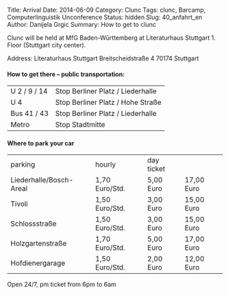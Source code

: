 Title: Arrival 
Date: 2014-06-09
Category: Clunc
Tags: clunc, Barcamp, Computerlinguistik Unconference
Status: hidden
Slug: 40_anfahrt_en
Author: Danijela Grgic
Summary: How to get to clunc



Clunc will be held at MfG Baden-Württemberg at Literaturhaus Stuttgart 1. Floor (Stuttgart city center).

Address: 
Literaturhaus Stuttgart
Breitscheidstraße 4
70174 Stuttgart

#### How to get there – public transportation:

<table>
    <tr>
        <td>U 2 / 9 / 14</td>
        <td>Stop Berliner Platz / Liederhalle</td>
    </tr>
        <tr>
        <td>U 4</td>
        <td>Stop Berliner Platz / Hohe Straße</td>
    </tr>
        <tr>
        <td>Bus 41 / 43</td>
        <td>Stop Berliner Platz / Liederhalle</td>
    </tr>
        <tr>
        <td>Metro</td>
        <td>Stop Stadtmitte</td>
    </tr>
</table>


#### Where to park your car 
<table>
    <tr>
        <td>parking</td>
        <td>hourly</td>
        <td>day ticket</td>
    </tr>
        <tr>
        <td>Liederhalle/Bosch-Areal</td>
        <td>1,70 Euro/Std.</td>
        <td>5,00 Euro</td>
        <td>17,00 Euro</td>
    </tr>
        <tr>
        <td>Tivoli</td>
        <td>1,50 Euro/Std.</td>
        <td>3,00 Euro</td>
        <td>15,00 Euro</td>
    </tr>
        <tr>
        <td>Schlossstraße</td>
        <td>1,50 Euro/Std.</td>
        <td>3,00 Euro</td>
        <td>15,00 Euro</td>
    </tr>
        <tr>
        <td>Holzgartenstraße</td>
        <td>1,70 Euro/Std.</td>
        <td>5,00 Euro</td>
        <td>17,00 Euro</td>
    </tr>
        <tr>
        <td>Hofdienergarage</td>
        <td>1,50 Euro/Std.</td>
        <td>2,00 Euro</td>
        <td>12,00 Euro</td>
    </tr>
</table>


Open 24/7, pm ticket from 6pm to 6am
